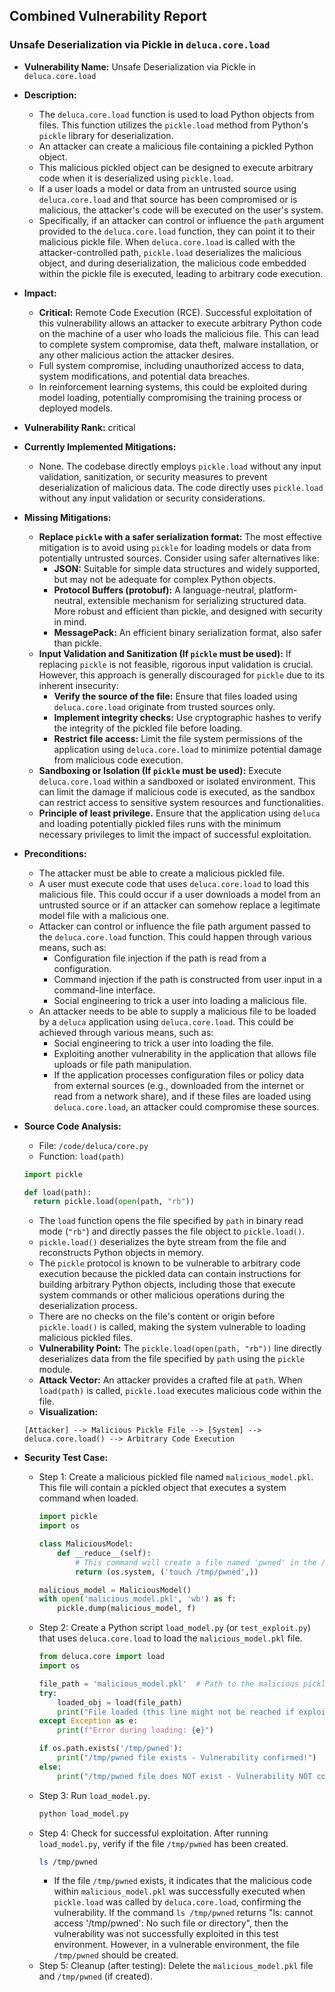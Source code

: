 ## Combined Vulnerability Report

### Unsafe Deserialization via Pickle in `deluca.core.load`

- **Vulnerability Name:** Unsafe Deserialization via Pickle in `deluca.core.load`

- **Description:**
    - The `deluca.core.load` function is used to load Python objects from files. This function utilizes the `pickle.load` method from Python's `pickle` library for deserialization.
    - An attacker can create a malicious file containing a pickled Python object.
    - This malicious pickled object can be designed to execute arbitrary code when it is deserialized using `pickle.load`.
    - If a user loads a model or data from an untrusted source using `deluca.core.load` and that source has been compromised or is malicious, the attacker's code will be executed on the user's system.
    - Specifically, if an attacker can control or influence the `path` argument provided to the `deluca.core.load` function, they can point it to their malicious pickle file. When `deluca.core.load` is called with the attacker-controlled path, `pickle.load` deserializes the malicious object, and during deserialization, the malicious code embedded within the pickle file is executed, leading to arbitrary code execution.

- **Impact:**
    - **Critical:** Remote Code Execution (RCE). Successful exploitation of this vulnerability allows an attacker to execute arbitrary Python code on the machine of a user who loads the malicious file. This can lead to complete system compromise, data theft, malware installation, or any other malicious action the attacker desires.
    - Full system compromise, including unauthorized access to data, system modifications, and potential data breaches.
    - In reinforcement learning systems, this could be exploited during model loading, potentially compromising the training process or deployed models.

- **Vulnerability Rank:** critical

- **Currently Implemented Mitigations:**
    - None. The codebase directly employs `pickle.load` without any input validation, sanitization, or security measures to prevent deserialization of malicious data. The code directly uses `pickle.load` without any input validation or security considerations.

- **Missing Mitigations:**
    - **Replace `pickle` with a safer serialization format:** The most effective mitigation is to avoid using `pickle` for loading models or data from potentially untrusted sources. Consider using safer alternatives like:
        - **JSON:** Suitable for simple data structures and widely supported, but may not be adequate for complex Python objects.
        - **Protocol Buffers (protobuf):** A language-neutral, platform-neutral, extensible mechanism for serializing structured data. More robust and efficient than pickle, and designed with security in mind.
        - **MessagePack:** An efficient binary serialization format, also safer than pickle.
    - **Input Validation and Sanitization (If `pickle` must be used):** If replacing `pickle` is not feasible, rigorous input validation is crucial. However, this approach is generally discouraged for `pickle` due to its inherent insecurity:
        - **Verify the source of the file:** Ensure that files loaded using `deluca.core.load` originate from trusted sources only.
        - **Implement integrity checks:** Use cryptographic hashes to verify the integrity of the pickled file before loading.
        - **Restrict file access:** Limit the file system permissions of the application using `deluca.core.load` to minimize potential damage from malicious code execution.
    - **Sandboxing or Isolation (If `pickle` must be used):**  Execute `deluca.core.load` within a sandboxed or isolated environment. This can limit the damage if malicious code is executed, as the sandbox can restrict access to sensitive system resources and functionalities.
    - **Principle of least privilege.** Ensure that the application using `deluca` and loading potentially pickled files runs with the minimum necessary privileges to limit the impact of successful exploitation.

- **Preconditions:**
    - The attacker must be able to create a malicious pickled file.
    - A user must execute code that uses `deluca.core.load` to load this malicious file. This could occur if a user downloads a model from an untrusted source or if an attacker can somehow replace a legitimate model file with a malicious one.
    - Attacker can control or influence the file path argument passed to the `deluca.core.load` function. This could happen through various means, such as:
        - Configuration file injection if the path is read from a configuration.
        - Command injection if the path is constructed from user input in a command-line interface.
        - Social engineering to trick a user into loading a malicious file.
    - An attacker needs to be able to supply a malicious file to be loaded by a `deluca` application using `deluca.core.load`. This could be achieved through various means, such as:
        - Social engineering to trick a user into loading the file.
        - Exploiting another vulnerability in the application that allows file uploads or file path manipulation.
        - If the application processes configuration files or policy data from external sources (e.g., downloaded from the internet or read from a network share), and if these files are loaded using `deluca.core.load`, an attacker could compromise these sources.

- **Source Code Analysis:**
    - File: `/code/deluca/core.py`
    - Function: `load(path)`
    ```python
    import pickle

    def load(path):
      return pickle.load(open(path, "rb"))
    ```
    - The `load` function opens the file specified by `path` in binary read mode (`"rb"`) and directly passes the file object to `pickle.load()`.
    - `pickle.load()` deserializes the byte stream from the file and reconstructs Python objects in memory.
    - The `pickle` protocol is known to be vulnerable to arbitrary code execution because the pickled data can contain instructions for building arbitrary Python objects, including those that execute system commands or other malicious operations during the deserialization process.
    - There are no checks on the file's content or origin before `pickle.load()` is called, making the system vulnerable to loading malicious pickled files.
    - **Vulnerability Point:** The `pickle.load(open(path, "rb"))` line directly deserializes data from the file specified by `path` using the `pickle` module.
    - **Attack Vector:** An attacker provides a crafted file at `path`. When `load(path)` is called, `pickle.load` executes malicious code within the file.
    - **Visualization:**
    ```
    [Attacker] --> Malicious Pickle File --> [System] --> deluca.core.load() --> Arbitrary Code Execution
    ```

- **Security Test Case:**
    - Step 1: Create a malicious pickled file named `malicious_model.pkl`. This file will contain a pickled object that executes a system command when loaded.
        ```python
        import pickle
        import os

        class MaliciousModel:
            def __reduce__(self):
                # This command will create a file named 'pwned' in the /tmp directory
                return (os.system, ('touch /tmp/pwned',))

        malicious_model = MaliciousModel()
        with open('malicious_model.pkl', 'wb') as f:
            pickle.dump(malicious_model, f)
        ```
    - Step 2: Create a Python script `load_model.py` (or `test_exploit.py`) that uses `deluca.core.load` to load the `malicious_model.pkl` file.
        ```python
        from deluca.core import load
        import os

        file_path = 'malicious_model.pkl'  # Path to the malicious pickle file
        try:
            loaded_obj = load(file_path)
            print("File loaded (this line might not be reached if exploit is successful before)")
        except Exception as e:
            print(f"Error during loading: {e}")

        if os.path.exists('/tmp/pwned'):
            print("/tmp/pwned file exists - Vulnerability confirmed!")
        else:
            print("/tmp/pwned file does NOT exist - Vulnerability NOT confirmed!")
        ```
    - Step 3: Run `load_model.py`.
        ```bash
        python load_model.py
        ```
    - Step 4: Check for successful exploitation. After running `load_model.py`, verify if the file `/tmp/pwned` has been created.
        ```bash
        ls /tmp/pwned
        ```
        - If the file `/tmp/pwned` exists, it indicates that the malicious code within `malicious_model.pkl` was successfully executed when `pickle.load` was called by `deluca.core.load`, confirming the vulnerability. If the command `ls /tmp/pwned` returns "ls: cannot access '/tmp/pwned': No such file or directory", then the vulnerability was not successfully exploited in this test environment. However, in a vulnerable environment, the file `/tmp/pwned` should be created.
    - Step 5: Cleanup (after testing): Delete the `malicious_model.pkl` file and `/tmp/pwned` (if created).